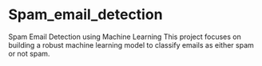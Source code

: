 # Spam_email_detection
Spam Email Detection using Machine Learning This project focuses on building a robust machine learning model to classify emails as either spam or not spam. 
